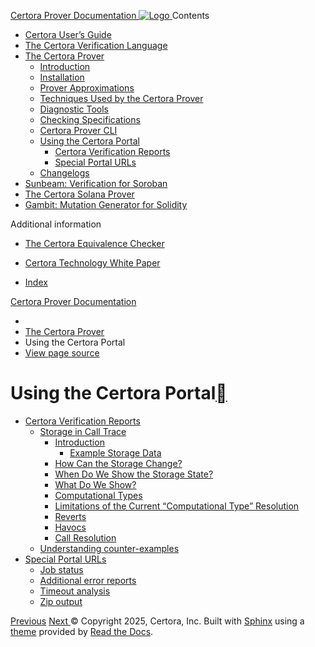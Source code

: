 [ Certora Prover Documentation ![Logo](https://docs.certora.com/en/latest/_static/Certora_Logo_Black.svg) ](https://docs.certora.com/en/latest/index.html)
Contents
  * [Certora User’s Guide](https://docs.certora.com/en/latest/docs/user-guide/index.html)
  * [The Certora Verification Language](https://docs.certora.com/en/latest/docs/cvl/index.html)
  * [The Certora Prover](https://docs.certora.com/en/latest/docs/prover/index.html)
    * [Introduction](https://docs.certora.com/en/latest/docs/prover/intro.html)
    * [Installation](https://docs.certora.com/en/latest/docs/user-guide/install.html)
    * [Prover Approximations](https://docs.certora.com/en/latest/docs/prover/approx/index.html)
    * [Techniques Used by the Certora Prover](https://docs.certora.com/en/latest/docs/prover/techniques/index.html)
    * [Diagnostic Tools](https://docs.certora.com/en/latest/docs/prover/diagnosis/index.html)
    * [Checking Specifications](https://docs.certora.com/en/latest/docs/prover/checking/index.html)
    * [Certora Prover CLI](https://docs.certora.com/en/latest/docs/prover/cli/index.html)
    * [Using the Certora Portal](https://docs.certora.com/en/latest/docs/prover/portal/using.html)
      * [Certora Verification Reports](https://docs.certora.com/en/latest/docs/prover/portal/report.html)
      * [Special Portal URLs](https://docs.certora.com/en/latest/docs/prover/portal/secrets.html)
    * [Changelogs](https://docs.certora.com/en/latest/docs/prover/changelog/index.html)
  * [Sunbeam: Verification for Soroban](https://docs.certora.com/en/latest/docs/sunbeam/index.html)
  * [The Certora Solana Prover](https://docs.certora.com/en/latest/docs/solana/index.html)
  * [Gambit: Mutation Generator for Solidity](https://docs.certora.com/en/latest/docs/gambit/index.html)


Additional information
  * [The Certora Equivalence Checker](https://docs.certora.com/en/latest/docs/equiv-check/index.html)
  * [Certora Technology White Paper](https://docs.certora.com/en/latest/docs/whitepaper/index.html)


  * [Index](https://docs.certora.com/en/latest/genindex.html)


[Certora Prover Documentation](https://docs.certora.com/en/latest/index.html)
  * [](https://docs.certora.com/en/latest/index.html)
  * [The Certora Prover](https://docs.certora.com/en/latest/docs/prover/index.html)
  * Using the Certora Portal
  * [ View page source](https://docs.certora.com/en/latest/_sources/docs/prover/portal/using.md.txt)


# Using the Certora Portal[](https://docs.certora.com/en/latest/docs/prover/portal/using.html#using-the-certora-portal "Link to this heading")
  * [Certora Verification Reports](https://docs.certora.com/en/latest/docs/prover/portal/report.html)
    * [Storage in Call Trace](https://docs.certora.com/en/latest/docs/prover/portal/storage-in-calltrace.html)
      * [Introduction](https://docs.certora.com/en/latest/docs/prover/portal/storage-in-calltrace.html#introduction)
        * [Example Storage Data](https://docs.certora.com/en/latest/docs/prover/portal/storage-in-calltrace.html#example-storage-data)
      * [How Can the Storage Change?](https://docs.certora.com/en/latest/docs/prover/portal/storage-in-calltrace.html#how-can-the-storage-change)
      * [When Do We Show the Storage State?](https://docs.certora.com/en/latest/docs/prover/portal/storage-in-calltrace.html#when-do-we-show-the-storage-state)
      * [What Do We Show?](https://docs.certora.com/en/latest/docs/prover/portal/storage-in-calltrace.html#what-do-we-show)
      * [Computational Types](https://docs.certora.com/en/latest/docs/prover/portal/storage-in-calltrace.html#computational-types)
      * [Limitations of the Current “Computational Type” Resolution](https://docs.certora.com/en/latest/docs/prover/portal/storage-in-calltrace.html#limitations-of-the-current-computational-type-resolution)
      * [Reverts](https://docs.certora.com/en/latest/docs/prover/portal/storage-in-calltrace.html#reverts)
      * [Havocs](https://docs.certora.com/en/latest/docs/prover/portal/storage-in-calltrace.html#havocs)
      * [Call Resolution](https://docs.certora.com/en/latest/docs/prover/portal/storage-in-calltrace.html#call-resolution)
    * [Understanding counter-examples](https://docs.certora.com/en/latest/docs/prover/portal/report.html#understanding-counter-examples)
  * [Special Portal URLs](https://docs.certora.com/en/latest/docs/prover/portal/secrets.html)
    * [Job status](https://docs.certora.com/en/latest/docs/prover/portal/secrets.html#job-status)
    * [Additional error reports](https://docs.certora.com/en/latest/docs/prover/portal/secrets.html#additional-error-reports)
    * [Timeout analysis](https://docs.certora.com/en/latest/docs/prover/portal/secrets.html#timeout-analysis)
    * [Zip output](https://docs.certora.com/en/latest/docs/prover/portal/secrets.html#zip-output)


[ Previous](https://docs.certora.com/en/latest/docs/prover/cli/conf-file-api.html "Configuration \(Conf\) Files") [Next ](https://docs.certora.com/en/latest/docs/prover/portal/report.html "Certora Verification Reports")
© Copyright 2025, Certora, Inc.
Built with [Sphinx](https://www.sphinx-doc.org/) using a [theme](https://github.com/readthedocs/sphinx_rtd_theme) provided by [Read the Docs](https://readthedocs.org). 

